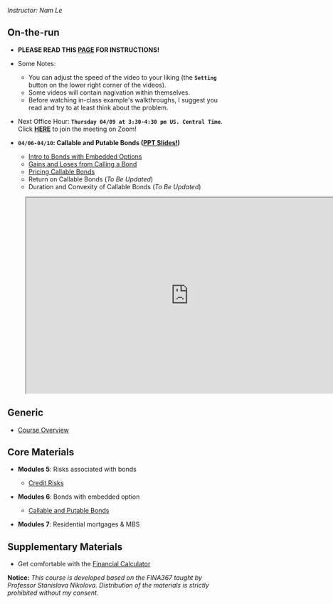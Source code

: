 *Instructor: Nam Le*

## On-the-run
- **PLEASE READ THIS <a href="https://namdz911.github.io/fina367-spring2020-unl/syllabus.html" target="_blank">PAGE</a> FOR INSTRUCTIONS!**


- Some Notes:
    - You can adjust the speed of the video to your liking (the **`Setting`** button on the lower right corner of the videos).
    - Some videos will contain nagivation within themselves. 
    - Before watching in-class example's walkthroughs, I suggest you read and try to at least think about the problem. 


- Next Office Hour: **`Thursday 04/09 at 3:30-4:30 pm US. Central Time`**. Click **[HERE](https://unl.zoom.us/j/499542538)** to join the meeting on Zoom!

- **`04/06-04/10`: Callable and Putable Bonds (<a href="./pdf/callable_putable_bonds.pdf" target="_blank">PPT Slides!</a>)**
    - [Intro to Bonds with Embedded Options](call_put_option.html#introduction-to-bonds-with-embedded-options)
    - [Gains and Loses from Calling a Bond](call_put_option.html#gains-and-loses-from-calling-a-bond) 
    - [Pricing Callable Bonds](call_put_option.html#pricing-callable-bonds) 
    - Return on Callable Bonds (*To Be Updated*)  
    - Duration and Convexity of Callable Bonds (*To Be Updated*)  

<figure class="video_container">
<iframe width="730" height="440" src="https://docs.google.com/spreadsheets/d/e/2PACX-1vTACG5BU7JROotI3occp2Ccon9G-6xMuxVMf46dtLno8zzIiAGE5Ab38YcGl2XsivYorNnvFzt_WpFl/pubhtml?widget=true&amp;headers=false"></iframe>
</figure>


## Generic
- [Course Overview](syllabus.html)

## Core Materials
- **Modules 5**: Risks associated with bonds
    - [Credit Risks](credit_risk.html)


- **Modules 6**: Bonds with embedded option
    - [Callable and Putable Bonds](call_put_option.html)



- **Modules 7**: Residential mortgages & MBS

## Supplementary Materials
- Get comfortable with the [Financial Calculator](financial_calculator.html)  

**Notice:** *This course is developed based on the FINA367 taught by Professor Stanislava Nikolova. Distribution of the materials is strictly prohibited without my consent.*


<a id='npv'></a>
